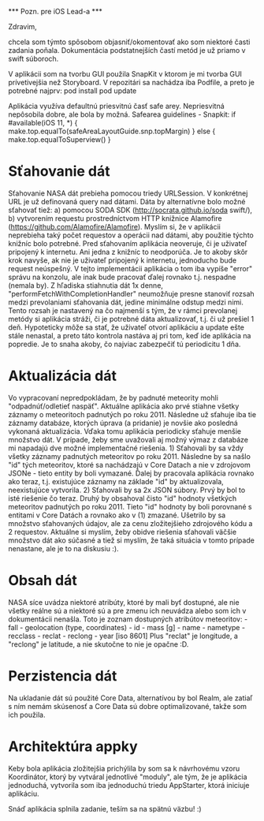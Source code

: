 *** Pozn. pre iOS Lead-a ***

Zdravim,

chcela som týmto spôsobom objasniť/okomentovať ako som niektoré časti zadania poňala. Dokumentácia podstatnejších častí metód je už priamo v swift súboroch.

V aplikácii som na tvorbu GUI použila SnapKit v ktorom je mi tvorba GUI prívetivejšia než Storyboard. V repozitári sa nachádza iba Podfile, a preto je potrebné najprv:
    pod install
    pod update

Aplikácia využíva defaultnú priesvitnú časť safe arey. Nepriesvitná nepôsobila dobre, ale bola by možná.
    Safearea guidelines - Snapkit:
    if #available(iOS 11, *) {
        make.top.equalTo(safeAreaLayoutGuide.snp.topMargin)
    } else {
        make.top.equalToSuperview()
    }

# Sťahovanie dát #
Sťahovanie NASA dát prebieha pomocou triedy URLSession. V konkrétnej URL je už definovaná query nad dátami. Dáta by alternatívne bolo možné sťahovať tiež:
    a) pomocou SODA SDK (http://socrata.github.io/soda swift/),
    b) vytvorením requestu prostredníctvom HTTP knižnice Alamofire (https://github.com/Alamofire/Alamofire).
Myslím si, že v aplikácii neprebieha taký počet requestov a operácii nad dátami, aby použitie týchto knižníc bolo potrebné.
Pred sťahovaním aplikácia neoveruje, či je uživateľ pripojený k internetu. Ani jedna z knižníc to neodporúča. Je to akoby skôr krok navyše, ak nie je uživateľ pripojený k internetu, jednoducho bude request neúspešný. V tejto implementácii aplikácia o tom iba vypíše "error" správu na konzolu, ale inak bude pracovať ďalej rovnako t.j. nespadne (nemala by).
Z hľadiska stiahnutia dát 1x denne, "performFetchWithCompletionHandler" neumožňuje presne stanoviť rozsah medzi prevolaniami sťahovania dát, jedine minimálne odstup medzi nimi. Tento rozsah je nastavený na čo najmenší s tým, že v rámci prevolanej metódy si aplikácia stráži, či je potrebné dáta aktualizovať, t.j. či už prešiel 1 deň. Hypoteticky môže sa stať, že uživateľ otvorí aplikáciu a update ešte stále nenastal, a preto táto kontrola nastáva aj pri tom, keď ide aplikácia na popredie. Je to snaha akoby, čo najviac zabezpečiť tú periodicitu 1 dňa.

# Aktualizácia dát #
Vo vypracovaní nepredpokládam, že by padnuté meteority mohli "odpadnúť/odletieť naspäť". Aktuálne aplikácia ako prvé stiahne všetky záznamy o meteoritoch padnutých po roku 2011. Následne už sťahuje iba tie záznamy databáze, ktorých úprava (a pridanie) je novšie ako posledná vykonaná aktualizácia. Vďaka tomu aplikácia periodicky sťahuje menšie množstvo dát.
V prípade, žeby sme uvažovali aj možný výmaz z databáze mi napadajú dve možné implementačné riešenia.
    1) Sťahovali by sa vždy všetky záznamy padnutých meteoritov po roku 2011. Následne by sa našlo "id" tých meteoritov, ktoré sa nachádzajú v Core Datach a nie v zdrojovom JSONe - tieto entity by boli vymazané. Ďalej by pracovala aplikácia rovnako ako teraz, t.j. existujúce záznamy na základe "id" by aktualizovala, neexistujúce vytvorila.
    2) Sťahovali by sa 2x JSON súbory. Prvý by bol to isté riešenie čo teraz. Druhý by obsahoval čisto "id" hodnoty všetkých meteoritov padnutých po roku 2011. Tieto "id" hodnoty by boli porovnané s entitami v Core Datách a rovnako ako v (1) zmazané. Ušetrilo by sa množstvo sťahovaných údajov, ale za cenu zložitejšieho zdrojového kódu a 2 requestov.
Aktuálne si myslím, žeby obidve riešenia sťahovali väčšie množstvo dát ako súčasné a tiež si myslím, že taká situácia v tomto prípade nenastane, ale je to na diskusiu :).

# Obsah dát #
NASA síce uvádza niektoré atribúty, ktoré by mali byť dostupné, ale nie všetky reálne sú a niektoré sú a pre zmenu ich neuvádza alebo som ich v dokumentácii nenašla. Toto je zoznam dostupných atribútov meteoritov:
    - fall
    - geolocation (type, coordinates)
    - id
    - mass [g]
    - name
    - nametype
    - recclass
    - reclat
    - reclong
    - year [iso 8601]
Plus "reclat" je longitude, a "reclong" je latitude, a nie skutočne to nie je opačne :D.

# Perzistencia dát #
Na ukladanie dát sú použité Core Data, alternatívou by bol Realm, ale zatiaľ s ním nemám skúsenosť a Core Data sú dobre optimalizované, takže som ich použila.

# Architektúra appky #
Keby bola aplikácia zložitejšia prichýlila by som sa k návrhovému vzoru Koordinátor, ktorý by vytváral jednotlivé "moduly", ale tým, že je aplikácia jednoduchá, vytvorila som iba jednoduchú triedu AppStarter, ktorá iniciuje aplikáciu.


Snáď aplikácia splnila zadanie, teším sa na spätnú väzbu! :)
